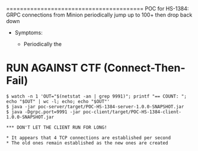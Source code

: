 ========================================
POC for HS-1384: GRPC connections from Minion periodically jump up to 100+ then drop back down


* Symptoms:

	- Periodically the 

# RUN AGAINST CTF (Connect-Then-Fail)

	$ watch -n 1 'OUT="$(netstat -an | grep 9991)"; printf "== COUNT: "; echo "$OUT" | wc -l; echo; echo "$OUT"'
	$ java -jar poc-server/target/POC-HS-1384-server-1.0.0-SNAPSHOT.jar
	$ java -Dgrpc.port=9991 -jar poc-client/target/POC-HS-1384-client-1.0.0-SNAPSHOT.jar 

	*** DON'T LET THE CLIENT RUN FOR LONG!

	* It appears that 4 TCP connections are established per second
	* The old ones remain established as the new ones are created
